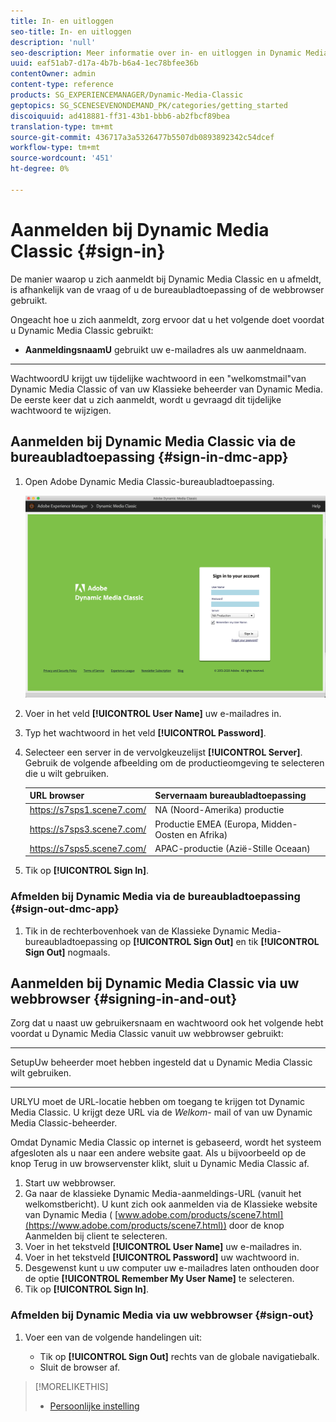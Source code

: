 ```yaml
---
title: In- en uitloggen
seo-title: In- en uitloggen
description: 'null'
seo-description: Meer informatie over in- en uitloggen in Dynamic Media Classic
uuid: eaf51ab7-d17a-4b7b-b6a4-1ec78bfee36b
contentOwner: admin
content-type: reference
products: SG_EXPERIENCEMANAGER/Dynamic-Media-Classic
geptopics: SG_SCENESEVENONDEMAND_PK/categories/getting_started
discoiquuid: ad418881-ff31-43b1-bbb6-ab2fbcf89bea
translation-type: tm+mt
source-git-commit: 436717a3a5326477b5507db0893892342c54dcef
workflow-type: tm+mt
source-wordcount: '451'
ht-degree: 0%

---
```



<!-- UPDATE THIS TOPIC AFTER DECEMBER 31, 2020!!!!! -->

# Aanmelden bij Dynamic Media Classic {#sign-in}

De manier waarop u zich aanmeldt bij Dynamic Media Classic en u afmeldt, is afhankelijk van de vraag of u de bureaubladtoepassing of de webbrowser gebruikt.

Ongeacht hoe u zich aanmeldt, zorg ervoor dat u het volgende doet voordat u Dynamic Media Classic gebruikt:

* **AanmeldingsnaamU**
gebruikt uw e-mailadres als uw aanmeldnaam.

* ****
WachtwoordU krijgt uw tijdelijke wachtwoord in een &quot;welkomstmail&quot;van Dynamic Media Classic of van uw Klassieke beheerder van Dynamic Media. De eerste keer dat u zich aanmeldt, wordt u gevraagd dit tijdelijke wachtwoord te wijzigen.

## Aanmelden bij Dynamic Media Classic via de bureaubladtoepassing {#sign-in-dmc-app}

1. Open Adobe Dynamic Media Classic-bureaubladtoepassing.

   ![Dynamic Media Classic aanmelden](/help/assets/dmclassic-login1.png)

1. Voer in het veld **[!UICONTROL User Name]** uw e-mailadres in.
1. Typ het wachtwoord in het veld **[!UICONTROL Password]**.
1. Selecteer een server in de vervolgkeuzelijst **[!UICONTROL Server]**.
Gebruik de volgende afbeelding om de productieomgeving te selecteren die u wilt gebruiken.

   | URL browser | Servernaam bureaubladtoepassing |
   |---|---|
   | https://s7sps1.scene7.com/ | NA (Noord-Amerika) productie |
   | https://s7sps3.scene7.com/ | Productie EMEA (Europa, Midden-Oosten en Afrika) |
   | https://s7sps5.scene7.com/ | APAC-productie (Azië-Stille Oceaan) |

1. Tik op **[!UICONTROL Sign In]**.

### Afmelden bij Dynamic Media via de bureaubladtoepassing {#sign-out-dmc-app}

1. Tik in de rechterbovenhoek van de Klassieke Dynamic Media-bureaubladtoepassing op **[!UICONTROL Sign Out]** en tik **[!UICONTROL Sign Out]** nogmaals.

## Aanmelden bij Dynamic Media Classic via uw webbrowser {#signing-in-and-out}

Zorg dat u naast uw gebruikersnaam en wachtwoord ook het volgende hebt voordat u Dynamic Media Classic vanuit uw webbrowser gebruikt:

* ****
SetupUw beheerder moet hebben ingesteld dat u Dynamic Media Classic wilt gebruiken.

* ****
URLYU moet de URL-locatie hebben om toegang te krijgen tot Dynamic Media Classic. U krijgt deze URL via de 
*Welkom-* mail of van uw Dynamic Media Classic-beheerder.

Omdat Dynamic Media Classic op internet is gebaseerd, wordt het systeem afgesloten als u naar een andere website gaat. Als u bijvoorbeeld op de knop Terug in uw browservenster klikt, sluit u Dynamic Media Classic af.

1. Start uw webbrowser.
1. Ga naar de klassieke Dynamic Media-aanmeldings-URL (vanuit het welkomstbericht). U kunt zich ook aanmelden via de Klassieke website van Dynamic Media ( [www.adobe.com/products/scene7.html](https://www.adobe.com/products/scene7.html)) door de knop Aanmelden bij client te selecteren.
1. Voer in het tekstveld **[!UICONTROL User Name]** uw e-mailadres in.
1. Voer in het tekstveld **[!UICONTROL Password]** uw wachtwoord in.
1. Desgewenst kunt u uw computer uw e-mailadres laten onthouden door de optie **[!UICONTROL Remember My User Name]** te selecteren.
1. Tik op **[!UICONTROL Sign In]**.

### Afmelden bij Dynamic Media via uw webbrowser {#sign-out}

1. Voer een van de volgende handelingen uit:

   * Tik op **[!UICONTROL Sign Out]** rechts van de globale navigatiebalk.
   * Sluit de browser af.

>[!MORELIKETHIS]
>
>* [Persoonlijke instelling](personal-setup.md#personal_setup)

